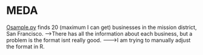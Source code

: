 # MEDA

[Osample.py](Osample.py) finds 20 (maximum I can get) businesses in the mission district, San Francisco. 
  -->There has all the information about each business, but a problem is the format isnt really good.
  --->I am trying to manually adjust the format in R.

